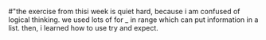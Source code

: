 #"the exercise from thisi week is quiet hard, because i am confused of logical thinking. we used lots of for _ in range which can put information in a list. then, i learned how to use try and expect.
